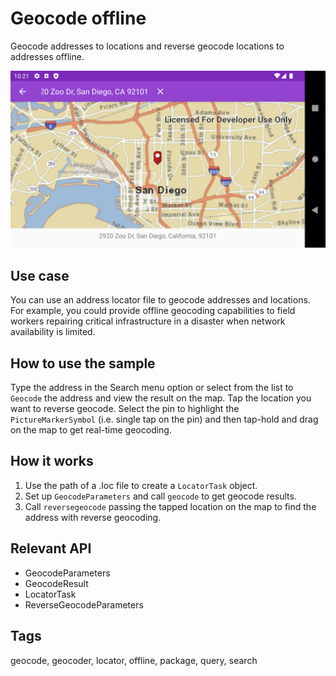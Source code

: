 # Geocode offline

Geocode addresses to locations and reverse geocode locations to addresses offline.

![Image of offline geocode](geocode-offline.png)

## Use case

You can use an address locator file to geocode addresses and locations. For example, you could provide offline geocoding capabilities to field workers repairing critical infrastructure in a disaster when network availability is limited.

## How to use the sample

Type the address in the Search menu option or select from the list to `Geocode` the address and view the result on the map. Tap the location you want to reverse geocode. Select the pin to highlight the `PictureMarkerSymbol` (i.e. single tap on the pin) and then tap-hold and drag on the map to get real-time geocoding.

## How it works

1. Use the path of a .loc file to create a `LocatorTask` object.
2. Set up `GeocodeParameters` and call `geocode` to get geocode results.
3. Call `reversegeocode` passing the tapped location on the map to find the address with reverse geocoding.

## Relevant API

* GeocodeParameters
* GeocodeResult
* LocatorTask
* ReverseGeocodeParameters

## Tags

geocode, geocoder, locator, offline, package, query, search
